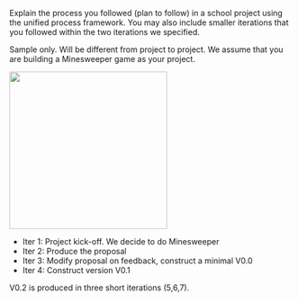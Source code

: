 <panel header=":lock::key: Explain the process you followed (plan to follow) in a school project using the unified process framework.">
<question has-input="true">

Explain the process you followed (plan to follow) in a school project using the unified process framework. You may also include smaller iterations that you followed within the two iterations we specified.

<div slot="answer">

Sample only. Will be different from project to project. We assume that you are building a Minesweeper game as your project.

<img src="{{baseUrl}}/processModels/exampleProcessModels/unifiedProcess/images/minesweeper.png" height="280" />
<p/>

* Iter 1: Project kick-off. We decide to do Minesweeper
* Iter 2: Produce the proposal
* Iter 3: Modify proposal on feedback, construct a minimal V0.0
* Iter 4: Construct version V0.1

V0.2 is produced in three short iterations (5,6,7).

</div>
</question>
</panel>
